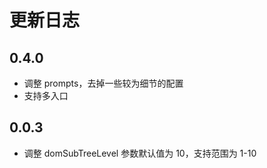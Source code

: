 # 更新日志

## 0.4.0

* 调整 prompts，去掉一些较为细节的配置
* 支持多入口

## 0.0.3

* 调整 domSubTreeLevel 参数默认值为 10，支持范围为 1-10
